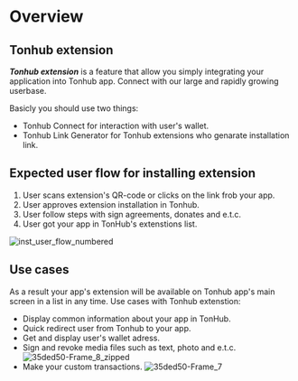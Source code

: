 # Overview

## Tonhub extension
***Tonhub extension*** is a feature that allow you simply integrating your application into Tonhub app. Connect with our large and rapidly growing userbase.

Basicly you should use two things:

* Tonhub Connect for interaction with user's wallet. 
* Tonhub Link Generator for Tonhub extensions who genarate installation link.


## Expected user flow for installing extension

1. User scans extension's QR-code or clicks on the link frob your app.
2. User approves extension installation in Tonhub.
3. User follow steps with sign agreements, donates and e.t.c.
4. User got your app in TonHub's extenstions list.

![inst_user_flow_numbered](https://user-images.githubusercontent.com/39581753/179036305-cde12e06-f3cb-4cf0-a274-6c4554a7ad8b.png)


## Use cases

As a result your app's extension will be available on Tonhub app's main screen in a list in any time. 
Use cases with Tonhub extenstion:
* Display common information about your app in TonHub.
* Quick redirect user from Tonhub to your app.
* Get and display user's wallet adress.
* Sign and revoke media files such as text, photo and e.t.c.
![35ded50-Frame_8_zipped](https://user-images.githubusercontent.com/39581753/178467022-13c6b783-ed3d-485b-9330-d7d9524d4320.png)
* Make your custom transactions.
![35ded50-Frame_7](https://user-images.githubusercontent.com/39581753/178466535-707bdc9c-2b17-436b-aca6-4d3487df75cd.png)
